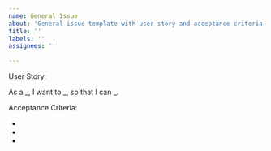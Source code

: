```yaml
---
name: General Issue
about: 'General issue template with user story and acceptance criteria. '
title: ''
labels: ''
assignees: ''

---
```


User Story:

As a _, I want to _, so that I can _.

Acceptance Criteria:

-
-
-
